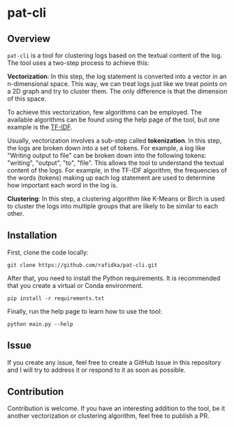 # pat-cli

## Overview

`pat-cli` is a tool for clustering logs based on the textual content of the log.
The tool uses a two-step process to achieve this:

**Vectorization**: In this step, the log statement is converted into a vector in
an n-dimensional space. This way, we can treat logs just like we treat points on
a 2D graph and try to cluster them. The only difference is that the dimension of
this space.

To achieve this vectorization, few algorithms can be employed. The available
algorithms can be found using the help page of the tool, but one example is the
[TF-IDF](https://en.wikipedia.org/wiki/Tf%E2%80%93idf).

Usually, vectorization involves a sub-step called **tokenization**. In this
step, the logs are broken down into a set of tokens. For example, a log like
"Writing output to file" can be broken down into the following tokens:
"writing", "output", "to", "file". This allows the tool to understand the
textual content of the logs. For example, in the TF-IDF algorithm, the
frequencies of the words (tokens) making up each log statement are used to
determine how important each word in the log is.

**Clustering**: In this step, a clustering algorithm like K-Means or Birch
is used to cluster the logs into multiple groups that are likely to be similar
to each other.

## Installation

First, clone the code locally:

```
git clone https://github.com/rafidka/pat-cli.git
```

After that, you need to install the Python requirements. It is recommended that
you create a virtual or Conda environment.

```
pip install -r requirements.txt
```

Finally, run the help page to learn how to use the tool:

```
python main.py --help
```

## Issue

If you create any issue, feel free to create a GitHub Issue in this repository
and I will try to address it or respond to it as soon as possible.

## Contribution

Contribution is welcome. If you have an interesting addition to the tool, be it
another vectorization or clustering algorithm, feel free to publish a PR.
